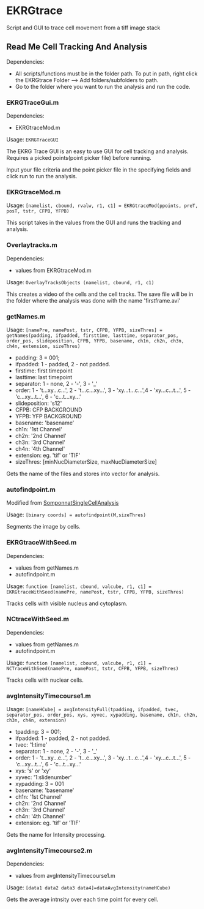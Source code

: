 EKRGtrace
=========

Script and GUI to trace cell movement from a tiff image stack

## Read Me Cell Tracking And Analysis

Dependencies:
* All scripts/functions must be in the folder path. To put in path, right click the EKRGtrace Folder --> Add folders/subfolders to path.
* Go to the folder where you want to run the analysis and run the code.

### EKRGTraceGui.m

Dependencies:
* EKRGtraceMod.m

Usage:
`EKRGTraceGUI`

The EKRG Trace GUI is an easy to use GUI for cell tracking and analysis.
Requires a picked points(point picker file) before running.

Input your file criteria and the point picker file in the specifying fields and click run to run the analysis.

### EKRGtraceMod.m

Usage:
`[namelist, cbound, rvalw, r1, c1] = EKRGtraceMod(ppoints, preT, posT, tstr, CFPB, YFPB)`

This script takes in the values from the GUI and runs the tracking and analysis.

### Overlaytracks.m

Dependencies:
* values from EKRGtraceMod.m

Usage:
`OverlayTracksObjects (namelist, cbound, r1, c1)`

This creates a video of the cells and the cell tracks. The save file will be in the folder where the analysis was done with the name 'firstframe.avi'

### getNames.m

Usage:
`[namePre, namePost, tstr, CFPB, YFPB, sizeThres] = getNames(padding, ifpadded, firsttime, lasttime, separator_pos, order_pos, slideposition, CFPB, YFPB, basename, ch1n, ch2n, ch3n, ch4n, extension, sizeThres)`

* padding: 3 = 001;
* ifpadded: 1 - padded, 2 - not padded.
* firstime: first timepoint
* lasttime: last timepoint
* separator: 1 - none, 2 - '-', 3 - '_'
* order:  1 - 't...xy...c...', 2 - 't...c...xy...', 3 - 'xy...t...c...',4 - 'xy...c...t...', 5 - 'c...xy...t...', 6 - 'c...t...xy...'
* slideposition: 's12'
* CFPB: CFP BACKGROUND
* YFPB: YFP BACKGROUND
* basename: 'basename'
* ch1n: '1st Channel'
* ch2n: '2nd Channel'
* ch3n: '3rd Channel'
* ch4n: '4th Channel'
* extension:  eg. 'tif' or 'TIF'
* sizeThres: [minNucDiameterSize, maxNucDiameterSize]

Gets the name of the files and stores into vector for analysis.

### autofindpoint.m

Modified from [SomponnatSingleCellAnalysis](https://github.com/somponnat/Somponnat_SingleCellAnalysis)

Usage:
`[binary coords] = autofindpoint(M,sizeThres)`

Segments the image by cells.

### EKRGtraceWithSeed.m

Dependencies:
* values from getNames.m
* autofindpoint.m

Usage:
`function [namelist, cbound, valcube, r1, c1] = EKRGtraceWithSeed(namePre, namePost, tstr, CFPB, YFPB, sizeThres)`

Tracks cells with visible nucleus and cytoplasm.

### NCtraceWithSeed.m

Dependencies:
* values from getNames.m
* autofindpoint.m

Usage:
`function [namelist, cbound, valcube, r1, c1] = NCTraceWithSeed(namePre, namePost, tstr, CFPB, YFPB, sizeThres)`

Tracks cells with nuclear cells.

### avgIntensityTimecourse1.m

Usage:
`[nameHCube] = avgIntensityFull(tpadding, ifpadded, tvec, separator_pos, order_pos, xys, xyvec, xypadding, basename, ch1n, ch2n, ch3n, ch4n, extension)`

* tpadding: 3 = 001;
* ifpadded: 1 - padded, 2 - not padded.
* tvec: '1:time'
* separator: 1 - none, 2 - '-', 3 - '_'
* order:  1 - 't...xy...c...', 2 - 't...c...xy...', 3 - 'xy...t...c...',4 - 'xy...c...t...', 5 - 'c...xy...t...', 6 - 'c...t...xy...'
* xys: 's' or 'xy'
* xyvec: '1:slidenumber'
* xypadding: 3 = 001
* basename: 'basename'
* ch1n: '1st Channel'
* ch2n: '2nd Channel'
* ch3n: '3rd Channel'
* ch4n: '4th Channel'
* extension:  eg. 'tif' or 'TIF'

Gets the name for Intensity processing.  

### avgIntensityTimecourse2.m

Dependencies:
* values from avgIntensityTimecourse1.m

Usage:
`[data1 data2 data3 data4]=dataAvgIntensity(nameHCube)`

Gets the average intnsity over each time point for every cell. 
